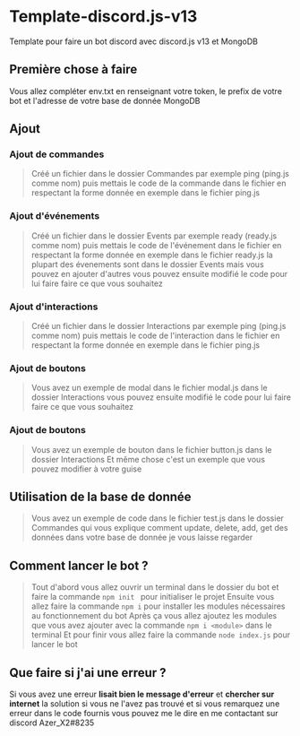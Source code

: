 # Template-discord.js-v13
Template pour faire un bot discord avec discord.js v13 et MongoDB

## Première chose à faire 
Vous allez compléter env.txt en renseignant votre token, le prefix de votre bot et l'adresse de votre base de donnée MongoDB

## Ajout

### Ajout de commandes

> Créé un fichier dans le dossier Commandes par exemple ping (ping.js comme nom)
> puis mettais le code de la commande dans le fichier en respectant la forme donnée en exemple dans le fichier ping.js

### Ajout d'événements

> Créé un fichier dans le dossier Events par exemple ready (ready.js comme nom)
> puis mettais le code de l'événement dans le fichier en respectant la forme donnée en exemple dans le fichier ready.js
> la plupart des évenements sont dans le dossier Events mais vous pouvez en ajouter d'autres
> vous pouvez ensuite modifié le code pour lui faire faire ce que vous souhaitez

### Ajout d'interactions

> Créé un fichier dans le dossier Interactions par exemple ping (ping.js comme nom)
> puis mettais le code de l'interaction dans le fichier en respectant la forme donnée en exemple dans le fichier ping.js

### Ajout de boutons

> Vous avez un exemple de modal dans le fichier modal.js dans le dossier Interactions
> vous pouvez ensuite modifié le code pour lui faire faire ce que vous souhaitez

### Ajout de boutons

> Vous avez un exemple de bouton dans le fichier button.js dans le dossier Interactions
> Et même chose c'est un exemple que vous pouvez modifier à votre guise

## Utilisation de la base de donnée

> Vous avez un exemple de code dans le fichier test.js dans le dossier Commandes
> qui vous explique comment update, delete, add, get des données dans votre base de donnée
> je vous laisse regarder

## Comment lancer le bot ?
> Tout d'abord vous allez ouvrir un terminal dans le dossier du bot et faire la commande `npm init ` pour initialiser le projet
> Ensuite vous allez faire la commande `npm i` pour installer les modules nécessaires au fonctionnement du bot
> Après ça vous allez ajoutez les modules que vous avez ajouter avec la commande `npm i <module>` dans le terminal
> Et pour finir vous allez faire la commande `node index.js` pour lancer le bot

## Que faire si j'ai une erreur ?

Si vous avez une erreur __lisait bien le message d'erreur__ et **chercher sur internet** la solution si vous ne l'avez pas trouvé
et si vous remarquez une erreur dans le code fournis vous pouvez me le dire en me contactant sur discord Azer_X2#8235



